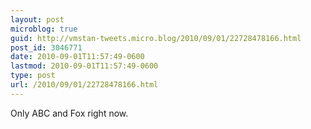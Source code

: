 ```yaml
---
layout: post
microblog: true
guid: http://vmstan-tweets.micro.blog/2010/09/01/22728478166.html
post_id: 3046771
date: 2010-09-01T11:57:49-0600
lastmod: 2010-09-01T11:57:49-0600
type: post
url: /2010/09/01/22728478166.html
---
```

Only ABC and Fox right now.
